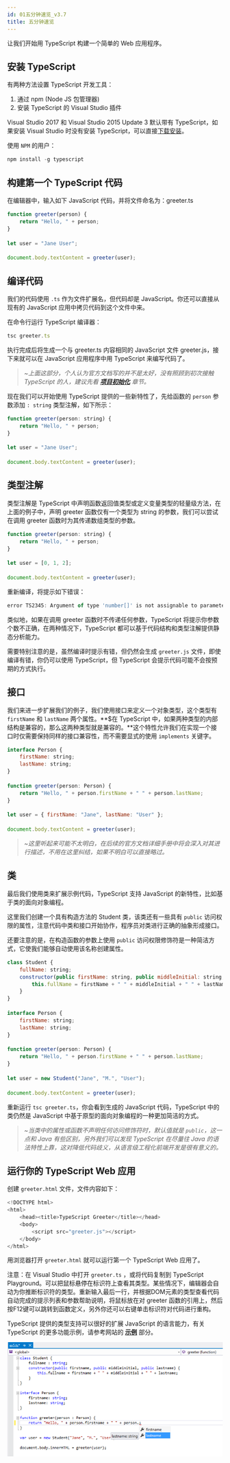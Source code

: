```yaml
---
id: 01五分钟速览_v3.7
title: 五分钟速览
---
```


让我们开始用 TypeScript 构建一个简单的 Web 应用程序。

## 安装 TypeScript

有两种方法设置 TypeScript 开发工具：

1. 通过 npm (Node JS 包管理器)
2. 安装 TypeScript 的 Visual Studio 插件

Visual Studio 2017 和 Visual Studio 2015 Update 3 默认带有 TypeScript，如果安装 Visual Studio 时没有安装 TypeScript，可以直接[下载安装](https://www.typescriptlang.org/#download-links)。

使用 `NPM` 的用户：
<!--JavaScript-->

```js
npm install -g typescript  
```

## 构建第一个 TypeScript 代码

在编辑器中，输入如下 JavaScript 代码，并将文件命名为：greeter.ts
<!--JavaScript-->

```js
function greeter(person) {
    return "Hello, " + person;
}

let user = "Jane User";

document.body.textContent = greeter(user);
```

## 编译代码

我们的代码使用 `.ts` 作为文件扩展名，但代码却是 JavaScript。你还可以直接从现有的 JavaScript 应用中拷贝代码到这个文件中来。

在命令行运行 TypeScript 编译器：
<!--JavaScript-->

```js
tsc greeter.ts
```

执行完成后将生成一个与 greeter.ts 内容相同的 JavaScript 文件 greeter.js，接下来就可以在 JavaScript 应用程序中用 TypeScript 来编写代码了。
>*~上面这部分，个人认为官方文档写的并不是太好，没有照顾到初次接触 TypeScript 的人，建议先看 [**项目初始化**](../../../01开始/01项目初始化.md) 章节。*

现在我们可以开始使用 TypeScript 提供的一些新特性了，先给函数的 `person` 参数添加 `: string` 类型注解，如下所示：
<!--JavaScript-->

```js
function greeter(person: string) {
    return "Hello, " + person;
}

let user = "Jane User";

document.body.textContent = greeter(user);
```

## 类型注解

类型注解是 TypeScript 中声明函数返回值类型或定义变量类型的轻量级方法，在上面的例子中，声明 greeter 函数仅有一个类型为 string 的参数，我们可以尝试在调用 greeter 函数时为其传递数组类型的参数。
<!--JavaScript-->

```js
function greeter(person: string) {
    return "Hello, " + person;
}

let user = [0, 1, 2];

document.body.textContent = greeter(user);
```

重新编译，将提示如下错误：
<!--JavaScript-->

```js
error TS2345: Argument of type 'number[]' is not assignable to parameter of type 'string'.
```

类似地，如果在调用 greeter 函数时不传递任何参数，TypeScript 将提示你参数个数不正确，在两种情况下，TypeScript 都可以基于代码结构和类型注解提供静态分析能力。

需要特别注意的是，虽然编译时提示有错，但仍然会生成 `greeter.js` 文件，即使编译有错，你仍可以使用 TypeScript，但 TypeScript 会提示代码可能不会按预期的方式执行。

## 接口

我们来进一步扩展我们的例子，我们使用接口来定义一个对象类型，这个类型有 `firstName` 和 `lastName` 两个属性。**$在 TypeScript 中，如果两种类型的内部结构是兼容的，那么这两种类型就是兼容的。**这个特性允许我们在实现一个接口时仅需要保持同样的接口兼容性，而不需要显式的使用 `implements` 关键字。
<!--JavaScript-->

```js
interface Person {
    firstName: string;
    lastName: string;
}

function greeter(person: Person) {
    return "Hello, " + person.firstName + " " + person.lastName;
}

let user = { firstName: "Jane", lastName: "User" };

document.body.textContent = greeter(user);
```

>*~这里听起来可能不太明白，在后续的官方文档详细手册中将会深入对其进行描述，不用在这里纠结，如果不明白可以直接略过。*

## 类

最后我们使用类来扩展示例代码，TypeScript 支持 JavaScript 的新特性，比如基于类的面向对象编程。

这里我们创建一个具有构造方法的 Student 类，该类还有一些具有 `public` 访问权限的属性，注意代码中类和接口开始协作，程序员对类进行正确的抽象形成接口。

还要注意的是，在构造函数的参数上使用 `public` 访问权限修饰符是一种简洁方式，它使我们能够自动使用该名称创建属性。
<!--JavaScript-->

```js
class Student {
    fullName: string;
    constructor(public firstName: string, public middleInitial: string, public lastName: string) {
        this.fullName = firstName + " " + middleInitial + " " + lastName;
    }
}

interface Person {
    firstName: string;
    lastName: string;
}

function greeter(person: Person) {
    return "Hello, " + person.firstName + " " + person.lastName;
}

let user = new Student("Jane", "M.", "User");

document.body.textContent = greeter(user);
```

重新运行 `tsc greeter.ts`，你会看到生成的 JavaScript 代码，TypeScript 中的类仍然是 JavaScript 中基于原型的面向对象编程的一种更加简洁的方式。

> *~当类中的属性或函数不声明任何访问修饰符时，默认值就是 `public`，这一点和 Java 有些区别，另外我们可以发现 TypeScript 在尽量往 Java 的语法特性上靠，这对降低代码歧义，从语言级工程化前端开发是很有意义的。*

## 运行你的 TypeScript Web 应用

创建 `greeter.html` 文件，文件内容如下：
<!--JavaScript-->

```js
<!DOCTYPE html>
<html>
    <head><title>TypeScript Greeter</title></head>
    <body>
        <script src="greeter.js"></script>
    </body>
</html>
```

用浏览器打开 `greeter.html` 就可以运行第一个 TypeScript Web 应用了。

注意：在 Visual Studio 中打开 `greeter.ts` ，或将代码复制到 TypeScript Playground。可以把鼠标悬停在标识符上查看其类型。某些情况下，编辑器会自动为你推断标识符的类型。重新输入最后一行，并根据DOM元素的类型查看代码自动完成的提示列表和参数帮助说明，将鼠标放在对 greeter 函数的引用上，然后按F12键可以跳转到函数定义，另外你还可以右键单击标识符对代码进行重构。

TypeScript 提供的类型支持可以很好的扩展 JavaScript 的语言能力，有关 TypeScript 的更多功能示例，请参考网站的 [**示例**](https://www.typescriptlang.org/samples/index.html) 部分。

![示例](/docs/assets/02官方文档/v3.7/01入门指南/greet_person.png)
